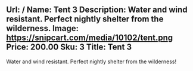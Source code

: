 Url: /
Name: Tent 3
Description: Water and wind resistant. Perfect nightly shelter from the wilderness.
Image: https://snipcart.com/media/10102/tent.png
Price: 200.00
Sku: 3
Title: Tent 3
---
Water and wind resistant. Perfect nightly shelter from the wilderness!